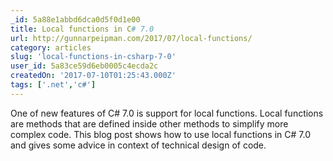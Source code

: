```yaml
---
_id: 5a88e1abbd6dca0d5f0d1e00
title: Local functions in C# 7.0
url: http://gunnarpeipman.com/2017/07/local-functions/
category: articles
slug: 'local-functions-in-csharp-7-0'
user_id: 5a83ce59d6eb0005c4ecda2c
createdOn: '2017-07-10T01:25:43.000Z'
tags: ['.net','c#']
---
```


One of new features of C# 7.0 is support for local functions. Local functions are methods that are defined inside other methods to simplify more complex code. This blog post shows how to use local functions in C# 7.0 and gives some advice in context of technical design of code.
